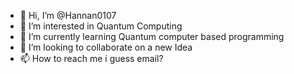 - 👋 Hi, I’m @Hannan0107
- 👀 I’m interested in Quantum Computing
- 🌱 I’m currently learning Quantum computer based programming
- 💞️ I’m looking to collaborate on a new Idea
- 📫 How to reach me i guess email?

<!---
Hannan0107/Hannan0107 is a ✨ special ✨ repository because its `README.md` (this file) appears on your GitHub profile.
You can click the Preview link to take a look at your changes.
--->
